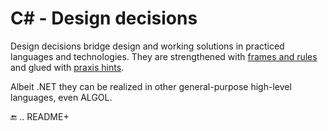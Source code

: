 # C# - Design decisions

Design decisions bridge design and working solutions in practiced languages and technologies. They are strengthened with [frames and rules](../frames_rules) and glued with [praxis hints](https://github.com/Kyriosity/read-write/blob/main/README%2B/.net/README%2B/cs-hints.md).

Albeit .NET they can be realized in other general-purpose high-level languages, even ALGOL.

🔚 .. README+

